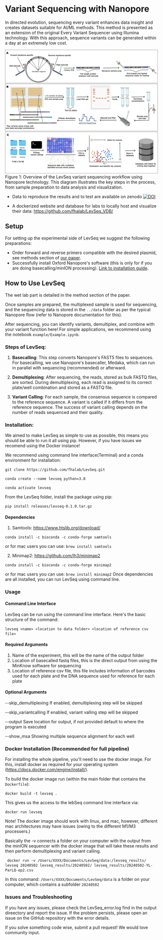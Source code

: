 # Variant Sequencing with Nanopore

In directed evolution, sequencing every variant enhances data insight and creates datasets suitable for AI/ML methods. This method is presented as an extension of the original Every Variant Sequencer using Illumina technology. With this approach, sequence variants can be generated within a day at an extremely low cost.

![Figure 1: LevSeq Workflow](manuscript/Figures/LevSeq_Figure-1.png)
Figure 1: Overview of the LevSeq variant sequencing workflow using Nanopore technology. This diagram illustrates the key steps in the process, from sample preparation to data analysis and visualization.


- Data to reproduce the results and to test are available on zenodo [![DOI](https://zenodo.org/badge/DOI/10.5281/zenodo.13694463.svg)](https://doi.org/10.5281/zenodo.13694463)

- A dockerized website and database for labs to locally host and visualize their data: https://github.com/fhalab/LevSeq_VDB/

## Setup

For setting up the experimental side of LevSeq we suggest the following preparations:

- Order forward and reverse primers compatible with the desired plasmid, see methods section of [our paper](http://biorxiv.org/cgi/content/short/2024.09.04.611255v1?rss=1).
- Successfully install Oxford Nanopore's software (this is only for if you are doing basecalling/minION processing). [Link to installation guide](https://nanoporetech.com/).

## How to Use LevSeq

The wet lab part is detailed in the method section of the paper. 

Once samples are prepared, the multiplexed sample is used for sequencing, and the sequencing data is stored in the `../data` folder as per the typical Nanopore flow (refer to Nanopore documentation for this).

After sequencing, you can identify variants, demultiplex, and combine with your variant function here! For simple applications, we recommend using the notebook `example/Example.ipynb`.

### Steps of LevSeq:

1. **Basecalling**: This step converts Nanopore's FAST5 files to sequences. For basecalling, we use Nanopore's basecaller, Medaka, which can run in parallel with sequencing (recommended) or afterward.

2. **Demultiplexing**: After sequencing, the reads, stored as bulk FASTQ files, are sorted. During demultiplexing, each read is assigned to its correct plate/well combination and stored as a FASTQ file.

3. **Variant Calling**: For each sample, the consensus sequence is compared to the reference sequence. A variant is called if it differs from the reference sequence. The success of variant calling depends on the number of reads sequenced and their quality.


### Installation:

We aimed to make LevSeq as simple to use as possible, this means you should be able to run it all using pip. However, if you have issues we recomend using the Docker instance!

We recommend using command line interface(Terminal) and a conda environment for installation:
```
git clone https://github.com/fhalab/LevSeq.git
```

```
conda create --name levseq python=3.8
```

```
conda activate levseq
```

From the LevSeq folder, install the package using pip:

```
pip install releases/levseq-0.1.0.tar.gz
```
#### Dependencies 

1. Samtools: https://www.htslib.org/download/ 
```
conda install -c bioconda -c conda-forge samtools
```
or for mac users you can use: `brew install samtools`

2. Minimap2: https://github.com/lh3/minimap2
```
conda install -c bioconda -c conda-forge minimap2
```
or for mac users you can use: `brew install minimap2`
Once dependencies are all installed, you can run LevSeq using command line.

### Usage
#### Command Line Interface
LevSeq can be run using the command line interface. Here's the basic structure of the command:

```
levseq <name> <location to data folder> <location of reference csv file>
```
#### Required Arguments
1. Name of the experiment, this will be the name of the output folder
2. Location of basecalled fastq files, this is the direct output from using the MinKnow software for sequencing
3. Location of reference csv file, this file includes information of barcodes used for each plate and the DNA sequence used for reference for each plate

#### Optional Arguments
--skip\_demultiplexing If enabled, demultiplexing step will be skipped 

--skip\_variantcalling If enabled, variant valling step will be skipped 

--output Save location for output, if not provided default to where the program is executed

--show\_msa Showing multiple sequence alignment for each well

### Docker Installation (Recommended for full pipeline)  
For installing the whole pipeline, you'll need to use the docker image. For this, install docker as required for your 
operating system (https://docs.docker.com/engine/install/).


To build the docker image run (within the main folder that contains the `Dockerfile`):

```
docker build -t levseq .
```

This gives us the access to the lebSeq command line interface via:

```
docker run levseq
```
Note! The docker image should work with linux, and mac, however, different mac architectures may have issues (owing to the different M1/M3 processers.)

Basically the -v connects a folder on your computer with the output from the minION sequencer with the docker image that will take these results and then perform 
demultiplexing and variant calling.

```
 docker run -v /Users/XXXX/Documents/LevSeq/data:/levseq_results/ levseq 20240502 levseq_results/20240502/ levseq_results/20240502-YL-ParLQ-ep2.csv
```

In this command: `/Users/XXXX/Documents/LevSeq/data` is a folder on your computer, which contains a subfolder `20240502` 

### Issues and Troubleshooting

If you have any issues, please check the LevSeq\_error.log find in the output direectory and report the issue. If the problem persists, please open an issue on the GitHub repository with the error details.

If you solve something code wise, submit a pull request! We would love community input.
